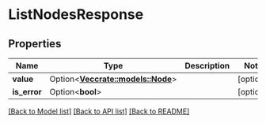 # ListNodesResponse

## Properties

Name | Type | Description | Notes
------------ | ------------- | ------------- | -------------
**value** | Option<[**Vec<crate::models::Node>**](Node.md)> |  | [optional]
**is_error** | Option<**bool**> |  | [optional]

[[Back to Model list]](../README.md#documentation-for-models) [[Back to API list]](../README.md#documentation-for-api-endpoints) [[Back to README]](../README.md)


